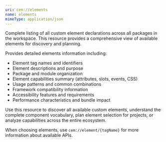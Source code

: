 ```yaml
---
uri: cem://elements
name: elements
mimeType: application/json
---
```


Complete listing of all custom element declarations across all packages in the workspace. This resource provides a comprehensive view of available elements for discovery and planning.

Provides detailed elements information including:
- Element tag names and identifiers  
- Element descriptions and purpose
- Package and module organization
- Element capabilities summary (attributes, slots, events, CSS)
- Usage patterns and common combinations
- Framework compatibility information
- Accessibility features and requirements
- Performance characteristics and bundle impact

Use this resource to discover all available custom elements, understand the complete component vocabulary, plan element selection for projects, or analyze capabilities across the entire ecosystem.

When choosing elements, use `cem://element/{tagName}` for more information about available APIs.
